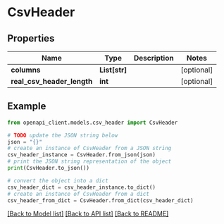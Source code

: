 # CsvHeader


## Properties

Name | Type | Description | Notes
------------ | ------------- | ------------- | -------------
**columns** | **List[str]** |  | [optional] 
**real_csv_header_length** | **int** |  | [optional] 

## Example

```python
from openapi_client.models.csv_header import CsvHeader

# TODO update the JSON string below
json = "{}"
# create an instance of CsvHeader from a JSON string
csv_header_instance = CsvHeader.from_json(json)
# print the JSON string representation of the object
print(CsvHeader.to_json())

# convert the object into a dict
csv_header_dict = csv_header_instance.to_dict()
# create an instance of CsvHeader from a dict
csv_header_from_dict = CsvHeader.from_dict(csv_header_dict)
```
[[Back to Model list]](../README.md#documentation-for-models) [[Back to API list]](../README.md#documentation-for-api-endpoints) [[Back to README]](../README.md)


